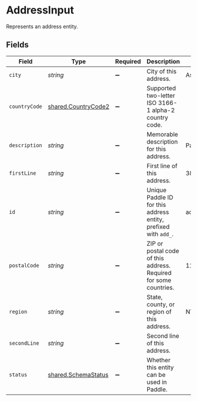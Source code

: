 # AddressInput

Represents an address entity.


## Fields

| Field                                                             | Type                                                              | Required                                                          | Description                                                       | Example                                                           |
| ----------------------------------------------------------------- | ----------------------------------------------------------------- | ----------------------------------------------------------------- | ----------------------------------------------------------------- | ----------------------------------------------------------------- |
| `city`                                                            | *string*                                                          | :heavy_minus_sign:                                                | City of this address.                                             | Astoria                                                           |
| `countryCode`                                                     | [shared.CountryCode2](../../../sdk/models/shared/countrycode2.md) | :heavy_minus_sign:                                                | Supported two-letter ISO 3166-1 alpha-2 country code.             |                                                                   |
| `description`                                                     | *string*                                                          | :heavy_minus_sign:                                                | Memorable description for this address.                           | Paddle.com                                                        |
| `firstLine`                                                       | *string*                                                          | :heavy_minus_sign:                                                | First line of this address.                                       | 3811 Ditmars Blvd                                                 |
| `id`                                                              | *string*                                                          | :heavy_minus_sign:                                                | Unique Paddle ID for this address entity, prefixed with `add_`.   | add_01gm302t81w94gyjpjpqypkzkf                                    |
| `postalCode`                                                      | *string*                                                          | :heavy_minus_sign:                                                | ZIP or postal code of this address. Required for some countries.  | 11105-1803                                                        |
| `region`                                                          | *string*                                                          | :heavy_minus_sign:                                                | State, county, or region of this address.                         | NY                                                                |
| `secondLine`                                                      | *string*                                                          | :heavy_minus_sign:                                                | Second line of this address.                                      |                                                                   |
| `status`                                                          | [shared.SchemaStatus](../../../sdk/models/shared/schemastatus.md) | :heavy_minus_sign:                                                | Whether this entity can be used in Paddle.                        |                                                                   |